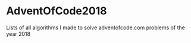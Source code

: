 # AdventOfCode2018
Lists of all algorithms I made to solve adventofcode.com problems of the year 2018
